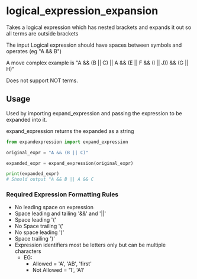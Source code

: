 # logical_expression_expansion

Takes a logical expression which has nested brackets and expands it out so all terms are outside brackets

The input Logical expression should have spaces between symbols and operates (eg "A && B")

A move complex example is "A && (B || C) || A && (E || F && (I || J)) && (G || H)"

Does not support NOT terms.

## Usage

Used by importing expand_expression and passing the expression to be expanded into it.

expand_expression returns the expanded as a string

```python
from expandexpression import expand_expression

original_expr = "A && (B || C)"

expanded_expr = expand_expression(original_expr)

print(expanded_expr)
# Should output "A && B || A && C
```

### Required Expression Formatting Rules

- No leading space on expression
- Space leading and tailing '&&' and '||'
- Space leading '('
- No Space trailing '('
- No space leading ')'
- Space trailing ')'
- Expression identifiers most be letters only but can be multiple characters
    - EG:
        - Allowed = 'A', 'AB', 'first'
        - Not Allowed = '1', 'A1'

 